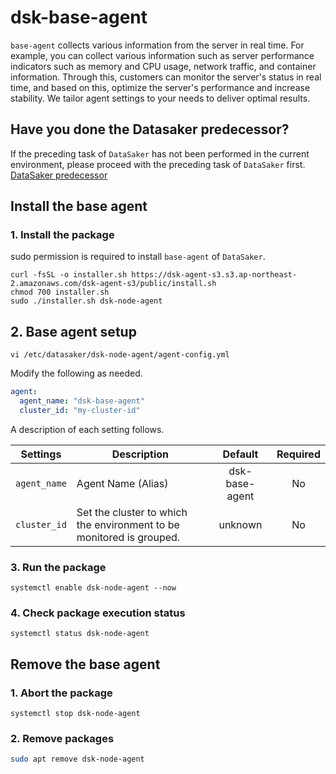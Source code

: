 # dsk-base-agent

`base-agent` collects various information from the server in real time.
For example, you can collect various information such as server performance indicators such as memory and CPU usage, network traffic, and container information.
Through this, customers can monitor the server's status in real time, and based on this, optimize the server's performance and increase stability.
We tailor agent settings to your needs to deliver optimal results.

## Have you done the Datasaker predecessor?

If the preceding task of `DataSaker` has not been performed in the current environment, please proceed with the preceding task of `DataSaker` first. [DataSaker predecessor](README.md)

## Install the base agent

### 1. Install the package

sudo permission is required to install `base-agent` of `DataSaker`.
<!--
example API Key : VAR_GLOBAL_APIKEY=1234567890abcdef1234567890abcdef
 -->
```shell
curl -fsSL -o installer.sh https://dsk-agent-s3.s3.ap-northeast-2.amazonaws.com/dsk-agent-s3/public/install.sh
chmod 700 installer.sh
sudo ./installer.sh dsk-node-agent
```
## 2. Base agent setup
```shell
vi /etc/datasaker/dsk-node-agent/agent-config.yml
```
Modify the following as needed.
```yaml
agent:
  agent_name: "dsk-base-agent"
  cluster_id: "my-cluster-id"
```
A description of each setting follows.

| **Settings** | **Description** | **Default** | **Required** |
| -------------------------- | ---------------------------------------------------------------------------------------------------- | :---------: | :----------: |
| `agent_name` | Agent Name (Alias) | dsk-base-agent | No |
| `cluster_id` | Set the cluster to which the environment to be monitored is grouped. | unknown | No |

### 3. Run the package
```shell
systemctl enable dsk-node-agent --now
```
### 4. Check package execution status
```shell
systemctl status dsk-node-agent
```
## Remove the base agent

### 1. Abort the package
```shell
systemctl stop dsk-node-agent
```
### 2. Remove packages
```bash
sudo apt remove dsk-node-agent
```
